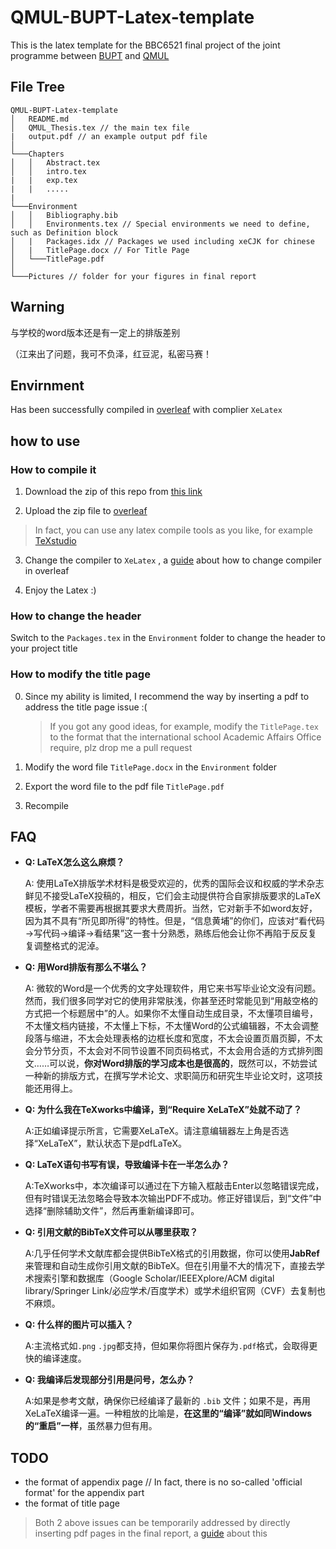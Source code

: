 # QMUL-BUPT-Latex-template
This is the latex template for the BBC6521 final project of the joint programme between [BUPT](https://www.bupt.edu.cn/) and [QMUL](https://www.qmul.ac.uk/)


## File Tree



```
QMUL-BUPT-Latex-template
│   README.md
│   QMUL_Thesis.tex // the main tex file   
|   output.pdf // an example output pdf file
│
└───Chapters
│   │   Abstract.tex
│   │   intro.tex
|   |   exp.tex
|   |   .....
|
└───Environment
│   │   Bibliography.bib 
│   │   Environments.tex // Special environments we need to define, such as Definition block
│   |   Packages.idx // Packages we used including xeCJK for chinese
│   |   TitlePage.docx // For Title Page
│   └───TitlePage.pdf
│
└───Pictures // folder for your figures in final report
```

## Warning

与学校的word版本还是有一定上的排版差别

（江来出了问题，我可不负泽，红豆泥，私密马赛！

## Envirnment

Has been successfully compiled in [overleaf](https://www.overleaf.com/) with complier ```XeLatex```


## how to use
 

 ### How to compile it
1. Download the zip of this repo from [this link](https://github.com/RicardoL1u/QMUL-BUPT-Latex-template/archive/refs/heads/main.zip)

2. Upload the zip file to [overleaf](https://www.overleaf.com/) 

> In fact, you can use any latex compile tools as you like, for example [TeXstudio](https://www.texstudio.org/)

3. Change the compiler to ```XeLatex``` , a [guide](https://overleaf.com/learn/how-to/Changing_compiler) about how to change compiler in overleaf

3. Enjoy the Latex :)


 ### How to change the header 
Switch to the ```Packages.tex``` in the ```Environment```  folder to change the header to your project title

### How to modify the title page

0. Since my ability is limited, I recommend the way by inserting a pdf to address the title page issue :(

    > If you got any good ideas, for example, modify the ```TitlePage.tex``` to the format that the international school Academic Affairs Office require, plz drop me a pull request

1. Modify the word file ```TitlePage.docx``` in the ```Environment```  folder 

2. Export the word file to the pdf file ```TitlePage.pdf```

3. Recompile



## FAQ

- **Q: LaTeX怎么这么麻烦？**

    A: 使用LaTeX排版学术材料是极受欢迎的，优秀的国际会议和权威的学术杂志鲜见不接受LaTeX投稿的，相反，它们会主动提供符合自家排版要求的LaTeX模板，学者不需要再根据其要求大费周折。当然，它对新手不如word友好，因为其不具有“所见即所得”的特性。但是，“信息黄埔”的你们，应该对“看代码→写代码→编译→看结果”这一套十分熟悉，熟练后他会让你不再陷于反反复复调整格式的泥淖。

- **Q: 用Word排版有那么不堪么？**

    A: 微软的Word是一个优秀的文字处理软件，用它来书写毕业论文没有问题。然而，我们很多同学对它的使用非常肤浅，你甚至还时常能见到“用敲空格的方式把一个标题居中”的人。如果你不太懂自动生成目录，不太懂项目编号，不太懂文档内链接，不太懂上下标，不太懂Word的公式编辑器，不太会调整段落与缩进，不太会处理表格的边框长度和宽度，不太会设置页眉页脚，不太会分节分页，不太会对不同节设置不同页码格式，不太会用合适的方式排列图文……可以说，**你对Word排版的学习成本也是很高的**，既然可以，不妨尝试一种新的排版方式，在撰写学术论文、求职简历和研究生毕业论文时，这项技能还用得上。

- **Q: 为什么我在TeXworks中编译，到“Require XeLaTeX”处就不动了？**

    A:正如编译提示所言，它需要XeLaTeX。请注意编辑器左上角是否选择“XeLaTeX”，默认状态下是pdfLaTeX。

- **Q: LaTeX语句书写有误，导致编译卡在一半怎么办？**

    A:TeXworks中，本次编译可以通过在下方输入框敲击Enter以忽略错误完成，但有时错误无法忽略会导致本次输出PDF不成功。修正好错误后，到“文件”中选择“删除辅助文件”，然后再重新编译即可。
    
 
- **Q: 引用文献的BibTeX文件可以从哪里获取？**

    A:几乎任何学术文献库都会提供BibTeX格式的引用数据，你可以使用**JabRef**来管理和自动生成你引用文献的BibTeX。但在引用量不大的情况下，直接去学术搜索引擎和数据库（Google Scholar/IEEEXplore/ACM digital library/Springer Link/必应学术/百度学术）或学术组织官网（CVF）去复制也不麻烦。

- **Q: 什么样的图片可以插入？**

    A:主流格式如`.png` `.jpg`都支持，但如果你将图片保存为`.pdf`格式，会取得更快的编译速度。
    
- **Q: 我编译后发现部分引用是问号，怎么办？**

    A:如果是参考文献，确保你已经编译了最新的 `.bib` 文件；如果不是，再用XeLaTeX编译一遍。一种粗放的比喻是，**在这里的“编译”就如同Windows的“重启”一样**，虽然暴力但有用。

## TODO
- the format of appendix page // In fact, there is no so-called 'official format' for the appendix part 
- the format of title page
> Both 2 above issues can be temporarily addressed by directly inserting pdf pages in the final report, a [guide](https://stackoverflow.com/questions/2739159/inserting-a-pdf-file-in-latex) about this 
